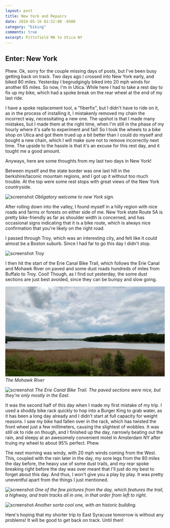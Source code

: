 ```yaml
---
layout: post
title: New York and Repairs
date: 2016-05-16 02:52:00 -0500
category: "biking"
comments: true
excerpt: Pittsfield MA to Utica NY
---
```

## Enter: New York

Phew. Ok, sorry for the couple missing days of posts, but I've been busy getting back on track. Two days ago I crossed into New York early, and biked 80 miles. Yesterday I begrudgingly biked into 20 mph winds for another 65 miles. So now, I'm in Utica. While here I had to take a rest day to fix up my bike, which had a spoke break on the rear wheel at the end of my last ride.

I have a spoke replacement tool, a "fiberfix", but I didn't have to ride on it, as in the process of installing it, I mistakenly removed my chain the incorrect way, necessitating a new one. The upshot is that I made many mistakes, but I made them at the right time, when I'm still in the phase of my hourly where it's safe to experiment and fail! So I took the wheels to a bike shop on Utica and got them trued up a bit better than I could do myself and bought a new chain, which I will make sure not to remove incorrectly next time. The upside to the hassle is that it's an excuse for this rest day, and it tought me a good amount.

Anyways, here are some thoughts from my last two days in New York!

Between myself and the state border was one last hill in the berkshire/taconic mountain regions, and I got up it without too much trouble. At the top were some rest stops with great views of the New York countryside.

![screenshot](https://raw.githubusercontent.com/glenlovett/glenlovett.github.io/master/assets/IMG_20160514_093429526.jpg)
*Obligatory welcome to new York sign.*

After rolling down into the valley, I found myself in a hilly region with nice roads and farms or forests on either side of me. New York state Route 5A is pretty bike-friendly as far as shoulder width is concerned, and has occasional signs indicating that it is a bike route, which is always nice confirmation that you're likely on the right road.

I passed through Troy, which was an interesting city, and felt like it could almost be a Boston suburb. Since I had far to go this day I didn't stop.

![screenshot](https://raw.githubusercontent.com/glenlovett/glenlovett.github.io/master/assets/IMG_20160514_125004983_HDR.jpg)
*Troy*

I then hit the start of the Erie Canal Bike Trail, which follows the Erie Canal and Mohawk River on paved and some dust roads hundreds of miles from Buffalo to Troy. Cool! Though, as I find out yesterday, the some dust sections are just best avoided, since they can be bumpy and slow going.

![screenshot](https://raw.githubusercontent.com/glenlovett/glenlovett.github.io/master/assets/IMG_20160514_140907016_HDR.jpg)
*The Mohawk River*

![screenshot](https://raw.githubusercontent.com/glenlovett/glenlovett.github.io/master/assets/IMG_20160514_151118673.jpg)
*The Erie Canal Bike Trail. The paved sections were nice, but they're only mostly in the East.*

It was the second half of this day when I made my first mistake of my trip. I used a shoddy bike rack quickly to hop into a Burger King to grab water, as it has been a long day already and I didn't start at full capacity for weight reasons. I saw my bike had fallen over in the rack, which has twisted the front wheel just a few millimeters, causing the slightest of wobbles. It was still ok to ride on though, and I finished up the day, narrowly beating out the rain, and sleepy at an awesomely convenient motel in Amsterdam NY after truing my wheel to about 95% perfect. Phew.

The next morning was windy, with 20 mph winds coming from the West. This, coupled with the rain later in the day, my sore legs from the 80 miles the day before, the heavy use of some dust trails, and my rear spoke breaking right before the day was over meant that I'll just do my best to forget about this day. And thus, I won't give you a play by play. It was pretty uneventful apart from the things I just mentioned.

![screenshot](https://raw.githubusercontent.com/glenlovett/glenlovett.github.io/master/assets/IMG_20160515_104948645_HDR.jpg)
*One of the few pictures from the day, which features the trail, a highway, and train tracks all in one, in that order from left to right.*

![screenshot](https://raw.githubusercontent.com/glenlovett/glenlovett.github.io/master/assets/IMG_20160515_143831894.jpg)
*Another sorta cool one, with an historic building.*

Here's hoping that my shorter trip to East Syracuse tomorrow is without any problems! It will be good to get back on track. Until then!
